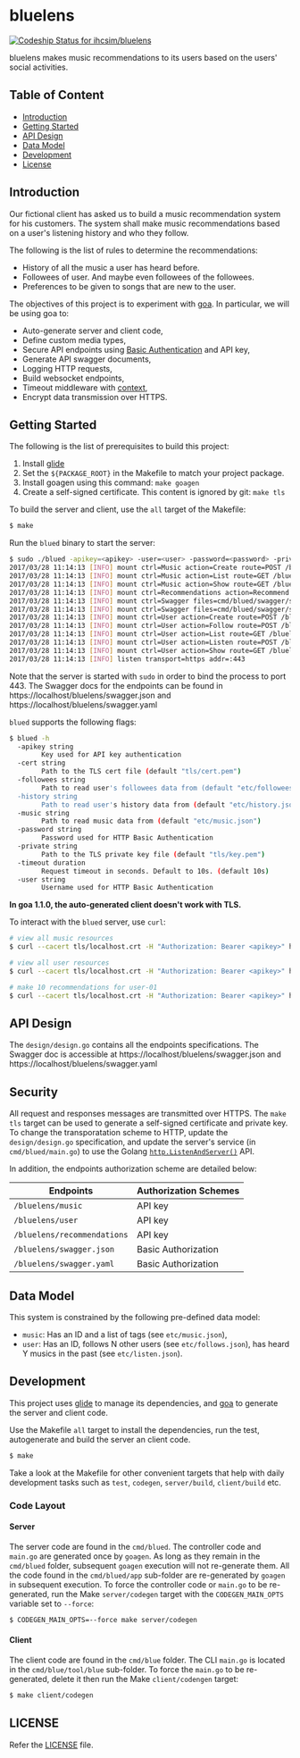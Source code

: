 # bluelens

[ ![Codeship Status for ihcsim/bluelens](https://app.codeship.com/projects/78e180d0-e10a-0134-d4f7-5e506c0c41eb/status?branch=master)](https://app.codeship.com/projects/205421)

bluelens makes music recommendations to its users based on the users' social activities.

## Table of Content

* [Introduction](#introduction)
* [Getting Started](#getting-started)
* [API Design](#api-design)
* [Data Model](#data-model)
* [Development](#development)
* [License](#license)

## Introduction
Our fictional client has asked us to build a music recommendation system for his customers. The system shall make music recommendations based on a user's listening history and who they follow.

The following is the list of rules to determine the recommendations:

* History of all the music a user has heard before.
* Followees of user. And maybe even followees of the followees.
* Preferences to be given to songs that are new to the user.

The objectives of this project is to experiment with [goa](https://goa.design/). In particular, we will be using goa to:

* Auto-generate server and client code,
* Define custom media types,
* Secure API endpoints using [Basic Authentication](https://en.wikipedia.org/wiki/Basic_access_authentication) and API key,
* Generate API swagger documents,
* Logging HTTP requests,
* Build websocket endpoints,
* Timeout middleware with [context](https://golang.org/pkg/context/),
* Encrypt data transmission over HTTPS.

## Getting Started
The following is the list of prerequisites to build this project:

1. Install [glide](http://glide.sh/)
1. Set the `${PACKAGE_ROOT}` in the Makefile to match your project package.
1. Install goagen using this command: `make goagen`
1. Create a self-signed certificate. This content is ignored by git: `make tls`

To build the server and client, use the `all` target of the Makefile:
```sh
$ make
```

Run the `blued` binary to start the server:
```sh
$ sudo ./blued -apikey=<apikey> -user=<user> -password=<password> -private tls/localhost.key -cert tls/localhost.crt
2017/03/28 11:14:13 [INFO] mount ctrl=Music action=Create route=POST /bluelens/music security=APIKey
2017/03/28 11:14:13 [INFO] mount ctrl=Music action=List route=GET /bluelens/music security=APIKey
2017/03/28 11:14:13 [INFO] mount ctrl=Music action=Show route=GET /bluelens/music/:id security=APIKey
2017/03/28 11:14:13 [INFO] mount ctrl=Recommendations action=Recommend route=GET /bluelens/recommendations/:userID/:limit security=APIKey
2017/03/28 11:14:13 [INFO] mount ctrl=Swagger files=cmd/blued/swagger/swagger.json route=GET /bluelens/swagger.json
2017/03/28 11:14:13 [INFO] mount ctrl=Swagger files=cmd/blued/swagger/swagger.yaml route=GET /bluelens/swagger.yaml
2017/03/28 11:14:13 [INFO] mount ctrl=User action=Create route=POST /bluelens/user security=APIKey
2017/03/28 11:14:13 [INFO] mount ctrl=User action=Follow route=POST /bluelens/user/:id/follows/:followeeID security=APIKey
2017/03/28 11:14:13 [INFO] mount ctrl=User action=List route=GET /bluelens/user security=APIKey
2017/03/28 11:14:13 [INFO] mount ctrl=User action=Listen route=POST /bluelens/user/:id/listen/:musicID security=APIKey
2017/03/28 11:14:13 [INFO] mount ctrl=User action=Show route=GET /bluelens/user/:id security=APIKey
2017/03/28 11:14:13 [INFO] listen transport=https addr=:443
```
Note that the server is started with `sudo` in order to bind the process to port 443. The Swagger docs for the endpoints can be found in https://localhost/bluelens/swagger.json and https://localhost/bluelens/swagger.yaml

`blued` supports the following flags:
```sh
$ blued -h
  -apikey string
        Key used for API key authentication
  -cert string
        Path to the TLS cert file (default "tls/cert.pem")
  -followees string
        Path to read user's followees data from (default "etc/followees.json")
  -history string
        Path to read user's history data from (default "etc/history.json")
  -music string
        Path to read music data from (default "etc/music.json")
  -password string
        Password used for HTTP Basic Authentication
  -private string
        Path to the TLS private key file (default "tls/key.pem")
  -timeout duration
        Request timeout in seconds. Default to 10s. (default 10s)
  -user string
        Username used for HTTP Basic Authentication
```

**In goa 1.1.0, the auto-generated client doesn't work with TLS.**

To interact with the `blued` server, use `curl`:
```sh
# view all music resources
$ curl --cacert tls/localhost.crt -H "Authorization: Bearer <apikey>" https://localhost/bluelens/music

# view all user resources
$ curl --cacert tls/localhost.crt -H "Authorization: Bearer <apikey>" https://localhost/bluelens/user

# make 10 recommendations for user-01
$ curl --cacert tls/localhost.crt -H "Authorization: Bearer <apikey>" https://localhost/bluelens/recommendations/user-01/10
```

## API Design
The `design/design.go` contains all the endpoints specifications. The Swagger doc is accessible at https://localhost/bluelens/swagger.json and https://localhost/bluelens/swagger.yaml

## Security
All request and responses messages are transmitted over HTTPS. The `make tls` target can be used to generate a self-signed certificate and private key. To change the transporatation scheme to HTTP, update the `design/design.go` specification, and update the server's service (in `cmd/blued/main.go`) to use the Golang [`http.ListenAndServer()`](https://golang.org/pkg/net/http/#ListenAndServe) API.

In addition, the endpoints authorization scheme are detailed below:

Endpoints                    | Authorization Schemes
---------------------------- | ---------------------
`/bluelens/music`            | API key
`/bluelens/user`             | API key
`/bluelens/recommendations`  | API key
`/bluelens/swagger.json`     | Basic Authorization
`/bluelens/swagger.yaml`     | Basic Authorization

## Data Model
This system is constrained by the following pre-defined data model:

* `music`: Has an ID and a list of tags (see `etc/music.json`),
* `user`: Has an ID, follows N other users (see `etc/follows.json`), has heard Y musics in the past (see `etc/listen.json`).

## Development
This project uses [glide](https://github.com/Masterminds/glide) to manage its dependencies, and [goa](https://goa.design/) to generate the server and client code.

Use the Makefile `all` target to install the dependencies, run the test, autogenerate and build the server an client code.
```sh
$ make
```
Take a look at the Makefile for other convenient targets that help with daily development tasks such as `test`, `codegen`, `server/build`, `client/build` etc.

### Code Layout

#### Server
The server code are found in the `cmd/blued`.  The controller code and `main.go` are generated once by `goagen`. As long as they remain in the `cmd/blued` folder, subsequent `goagen` execution will not re-generate them. All the code found in the `cmd/blued/app` sub-folder are re-generated by `goagen` in subsequent execution. To force the controller code or `main.go` to be re-generated, run the Make `server/codegen` target with the `CODEGEN_MAIN_OPTS` variable set to `--force`:
```sh
$ CODEGEN_MAIN_OPTS=--force make server/codegen
```

#### Client
The client code are found in the `cmd/blue` folder. The CLI `main.go` is located in the `cmd/blue/tool/blue` sub-folder. To force the `main.go` to be re-generated, delete it then run the Make `client/codengen` target:
```sh
$ make client/codegen
```

## LICENSE
Refer the [LICENSE](LICENSE) file.
